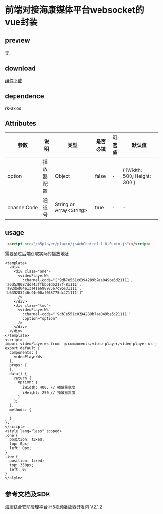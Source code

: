 # 前端对接海康媒体平台websocket的vue封装
## preview
无
## download
[组件下载](./components/hikvision-video-player-ws.zip)
## dependence
rk-axios

## Attributes
| 参数 |	说明 |类型 |是否必填	| 可选值 | 默认值 |
| ---- | ---- |---- | ----   |----  |  --- |
| option | 播放器配置 | Object | false | -  |  { iWidth: 500,iHeight: 300 } |
| channelCode | 通道号 | String or Array\<String\> | true | -  |  - |
## usage
```html
 <script src="/h5player/plugin/jsWebControl-1.0.0.min.js"></script>
```
需要通过后端获取实际的播放地址
```vue
<template>
  <div>
    <div class="one">
      <videoPlayerWs
        :channel-code="['9db7e551c0394289b7aa049be5d21111', 'a6d538087dda43ffbb51d5217f481111', 'a92d6d04e13a41e69898567c95a31111', 'b635283246c94e00af0f8775dc371111']"
      />
    </div>
    <div class="two">
      <videoPlayerWs
        :channel-code="'9db7e551c0394289b7aa049be5d21111'"
        :option="option"
      />
    </div>
  </div>
</template>
<script>
import videoPlayerWs from '@/components/video-player/video-player-ws';
export default {
  components: {
    videoPlayerWs
  },
  props: {
  },
  data() {
    return {
      option: {
        iWidth: 400, // 播放器宽度
        iHeight: 250 // 播放器高度
      }
    };
  },
  methods: {
      
  }
};
</script>
<style lang="less" scoped>
.one {
  position: fixed;
  top: 0px;
  left: 0px;
}
.two {
  position: fixed;
  top: 350px;
  left: 0;
}
</style>

```
## <span id="document-and-sdk">参考文档及SDK</span>
[海康综合安防管理平台-H5视频播放器开发包 V2.1.2](https://open.hikvision.com/download/5c67f1e2f05948198c909700?type=10)
